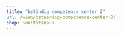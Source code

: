 ```yaml
---
title: "bständig competence center 2"
url: /wien/bstaendig-competence-center-2/
shop: Sanitätshaus
---
```


